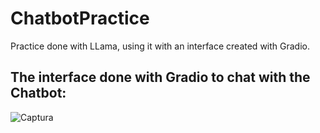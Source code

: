 # ChatbotPractice
Practice done with LLama, using it with an interface created with Gradio.

## The interface done with Gradio to chat with the Chatbot:

![Captura](https://github.com/SergioManuelJob/ChatbotPractice/assets/113922195/4588f543-5b8d-4b32-b2a7-b3b750a66eba)
